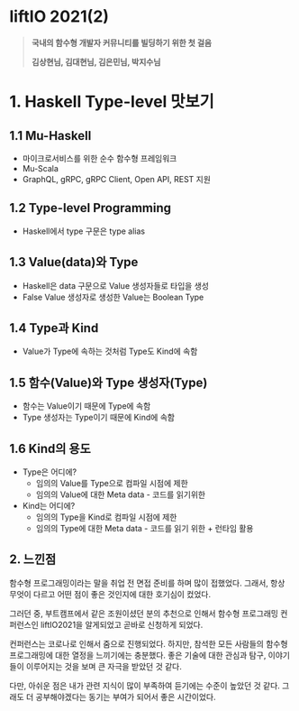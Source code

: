 # liftIO 2021(2)

> **국내의 함수형 개발자 커뮤니티를 빌딩하기 위한 첫 걸음**
>
> **김상현님, 김대현님, 김은민님, 박지수님**

# 1. Haskell Type-level 맛보기



## 1.1 Mu-Haskell

* 마이크로서비스를 위한 순수 함수형 프레임워크
* Mu-Scala
* GraphQL, gRPC, gRPC Client, Open API, REST 지원



## 1.2 Type-level Programming

* Haskell에서 type 구문은 type alias



## 1.3 Value(data)와 Type

* Haskell은 data 구문으로 Value 생성자들로 타입을 생성
* False Value 생성자로 생성한 Value는 Boolean Type



## 1.4 Type과 Kind

* Value가 Type에 속하는 것처럼 Type도 Kind에 속함



## 1.5 함수(Value)와 Type 생성자(Type)

* 함수는 Value이기 때문에 Type에 속함
* Type 생성자는 Type이기 때문에 Kind에 속함



## 1.6 Kind의 용도

* Type은 어디에?
  * 임의의 Value를 Type으로 컴파일 시점에 제한
  * 임의의 Value에 대한 Meta data - 코드를 읽기위한
* Kind는 어디에?
  * 임의의 Type을 Kind로 컴파일 시점에 제한
  * 임의의 Type에 대한  Meta data - 코드를 읽기 위한 + 런타임 활용



## 2. 느낀점

함수형 프로그래밍이라는 말을 취업 전 면접 준비를 하며 많이 접했었다. 그래서, 항상 무엇이 다르고 어떤 점이 좋은 것인지에 대한 호기심이 컸었다.

그러던 중, 부트캠프에서 같은 조원이셨던 분의 추천으로 인해서 함수형 프로그래밍 컨퍼런스인 liftIO2021을 알게되었고 곧바로 신청하게 되었다.

컨퍼런스는 코로나로 인해서 줌으로 진행되었다. 하지만, 참석한 모든 사람들의 함수형 프로그래밍에 대한 열정을 느끼기에는 충분했다. 좋은 기술에 대한 관심과 탐구, 이야기들이 이루어지는 것을 보며 큰 자극을 받았던 것 같다.

다만, 아쉬운 점은 내가 관련 지식이 많이 부족하여 듣기에는 수준이 높았던 것 같다. 그래도 더 공부해야겠다는 동기는 부여가 되어서 좋은 시간이었다.

